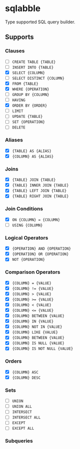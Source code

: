 # sqlabble

Type supported SQL query builder.

## Supports

### Clauses

- [ ] `CREATE TABLE {TABLE}`
- [ ] `INSERT INTO {TABLE}`
- [x] `SELECT {COLUMN}`
- [ ] `SELECT DISTINCT {COLUMN}`
- [x] `FROM {TABLE}`
- [x] `WHERE {OPERATION}`
- [ ] `GROUP BY {COLUMN}`
- [ ] `HAVING`
- [x] `ORDER BY {ORDER}`
- [ ] `LIMIT`
- [ ] `UPDATE {TABLE}`
- [ ] `SET {OPERATION}`
- [ ] `DELETE`

### Aliases

- [x] `{TABLE} AS {ALIAS}`
- [x] `{COLUMN} AS {ALIAS}`

### Joins

- [x] `{TABLE} JOIN {TABLE}`
- [x] `{TABLE} INNER JOIN {TABLE}`
- [x] `{TABLE} LEFT JOIN {TABLE}`
- [x] `{TABLE} RIGHT JOIN {TABLE}`

### Join Conditions

- [x] `ON {COLUMN} = {COLUMN}`
- [ ] `USING {COLUMN}`

### Logical Operators

- [x] `{OPERATION} AND {OPERATION}`
- [x] `{OPERATION} OR {OPERATION}`
- [x] `NOT {OPERATION}`

### Comparison Operators

- [x] `{COLUMN} = {VALUE}`
- [x] `{COLUMN} != {VALUE}`
- [x] `{COLUMN} > {VALUE}`
- [x] `{COLUMN} >= {VALUE}`
- [x] `{COLUMN} < {VALUE}`
- [x] `{COLUMN} <= {VALUE}`
- [x] `{COLUMN} BETWEEN {VALUE}`
- [x] `{COLUMN} IN {VALUE}`
- [x] `{COLUMN} NOT IN {VALUE}`
- [x] `{COLUMN} LIKE {VALUE}`
- [x] `{COLUMN} BETWEEN {VALUE}`
- [x] `{COLUMN} IS NULL {VALUE}`
- [x] `{COLUMN} IS NOT NULL {VALUE}`

### Orders

- [x] `{COLUMN} ASC`
- [x] `{COLUMN} DESC`

### Sets

- [ ] `UNION`
- [ ] `UNION ALL`
- [ ] `INTERSECT`
- [ ] `INTERSECT ALL`
- [ ] `EXCEPT`
- [ ] `EXCEPT ALL`

### Subqueries
